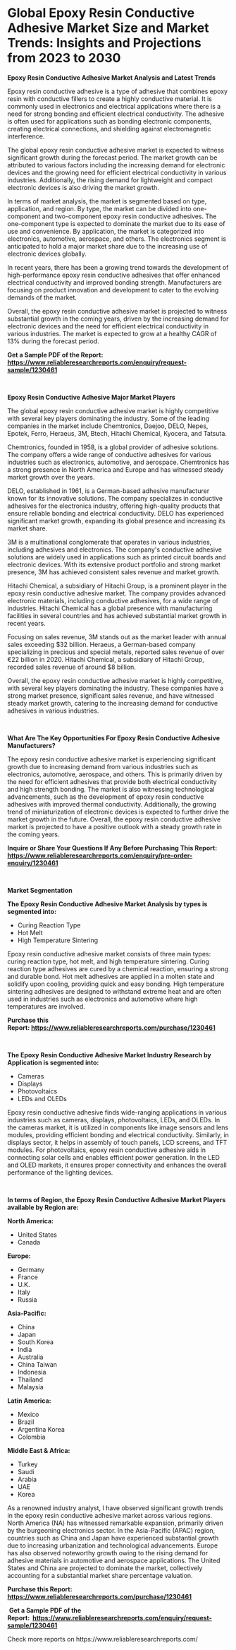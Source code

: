 <p><h1>Global Epoxy Resin Conductive Adhesive Market Size and Market Trends: Insights and Projections from 2023 to 2030</h1></p><p><strong>Epoxy Resin Conductive Adhesive Market Analysis and Latest Trends</strong></p>
<p><p>Epoxy resin conductive adhesive is a type of adhesive that combines epoxy resin with conductive fillers to create a highly conductive material. It is commonly used in electronics and electrical applications where there is a need for strong bonding and efficient electrical conductivity. The adhesive is often used for applications such as bonding electronic components, creating electrical connections, and shielding against electromagnetic interference.</p><p>The global epoxy resin conductive adhesive market is expected to witness significant growth during the forecast period. The market growth can be attributed to various factors including the increasing demand for electronic devices and the growing need for efficient electrical conductivity in various industries. Additionally, the rising demand for lightweight and compact electronic devices is also driving the market growth.</p><p>In terms of market analysis, the market is segmented based on type, application, and region. By type, the market can be divided into one-component and two-component epoxy resin conductive adhesives. The one-component type is expected to dominate the market due to its ease of use and convenience. By application, the market is categorized into electronics, automotive, aerospace, and others. The electronics segment is anticipated to hold a major market share due to the increasing use of electronic devices globally.</p><p>In recent years, there has been a growing trend towards the development of high-performance epoxy resin conductive adhesives that offer enhanced electrical conductivity and improved bonding strength. Manufacturers are focusing on product innovation and development to cater to the evolving demands of the market.</p><p>Overall, the epoxy resin conductive adhesive market is projected to witness substantial growth in the coming years, driven by the increasing demand for electronic devices and the need for efficient electrical conductivity in various industries. The market is expected to grow at a healthy CAGR of 13% during the forecast period.</p></p>
<p><strong>Get a Sample PDF of the Report:&nbsp; <a href="https://www.reliableresearchreports.com/enquiry/request-sample/1230461">https://www.reliableresearchreports.com/enquiry/request-sample/1230461</a></strong></p>
<p>&nbsp;</p>
<p><strong>Epoxy Resin Conductive Adhesive Major Market Players</strong></p>
<p><p>The global epoxy resin conductive adhesive market is highly competitive with several key players dominating the industry. Some of the leading companies in the market include Chemtronics, Daejoo, DELO, Nepes, Epotek, Ferro, Heraeus, 3M, Btech, Hitachi Chemical, Kyocera, and Tatsuta.</p><p>Chemtronics, founded in 1958, is a global provider of adhesive solutions. The company offers a wide range of conductive adhesives for various industries such as electronics, automotive, and aerospace. Chemtronics has a strong presence in North America and Europe and has witnessed steady market growth over the years.</p><p>DELO, established in 1961, is a German-based adhesive manufacturer known for its innovative solutions. The company specializes in conductive adhesives for the electronics industry, offering high-quality products that ensure reliable bonding and electrical conductivity. DELO has experienced significant market growth, expanding its global presence and increasing its market share.</p><p>3M is a multinational conglomerate that operates in various industries, including adhesives and electronics. The company's conductive adhesive solutions are widely used in applications such as printed circuit boards and electronic devices. With its extensive product portfolio and strong market presence, 3M has achieved consistent sales revenue and market growth.</p><p>Hitachi Chemical, a subsidiary of Hitachi Group, is a prominent player in the epoxy resin conductive adhesive market. The company provides advanced electronic materials, including conductive adhesives, for a wide range of industries. Hitachi Chemical has a global presence with manufacturing facilities in several countries and has achieved substantial market growth in recent years.</p><p>Focusing on sales revenue, 3M stands out as the market leader with annual sales exceeding $32 billion. Heraeus, a German-based company specializing in precious and special metals, reported sales revenue of over €22 billion in 2020. Hitachi Chemical, a subsidiary of Hitachi Group, recorded sales revenue of around $8 billion.</p><p>Overall, the epoxy resin conductive adhesive market is highly competitive, with several key players dominating the industry. These companies have a strong market presence, significant sales revenue, and have witnessed steady market growth, catering to the increasing demand for conductive adhesives in various industries.</p></p>
<p>&nbsp;</p>
<p><strong>What Are The Key Opportunities For Epoxy Resin Conductive Adhesive Manufacturers?</strong></p>
<p><p>The epoxy resin conductive adhesive market is experiencing significant growth due to increasing demand from various industries such as electronics, automotive, aerospace, and others. This is primarily driven by the need for efficient adhesives that provide both electrical conductivity and high strength bonding. The market is also witnessing technological advancements, such as the development of epoxy resin conductive adhesives with improved thermal conductivity. Additionally, the growing trend of miniaturization of electronic devices is expected to further drive the market growth in the future. Overall, the epoxy resin conductive adhesive market is projected to have a positive outlook with a steady growth rate in the coming years.</p></p>
<p><strong>Inquire or Share Your Questions If Any Before Purchasing This Report: <a href="https://www.reliableresearchreports.com/enquiry/pre-order-enquiry/1230461">https://www.reliableresearchreports.com/enquiry/pre-order-enquiry/1230461</a></strong></p>
<p>&nbsp;</p>
<p><strong>Market Segmentation</strong></p>
<p><strong>The Epoxy Resin Conductive Adhesive Market Analysis by types is segmented into:</strong></p>
<p><ul><li>Curing Reaction Type</li><li>Hot Melt</li><li>High Temperature Sintering</li></ul></p>
<p><p>Epoxy resin conductive adhesive market consists of three main types: curing reaction type, hot melt, and high temperature sintering. Curing reaction type adhesives are cured by a chemical reaction, ensuring a strong and durable bond. Hot melt adhesives are applied in a molten state and solidify upon cooling, providing quick and easy bonding. High temperature sintering adhesives are designed to withstand extreme heat and are often used in industries such as electronics and automotive where high temperatures are involved.</p></p>
<p><strong>Purchase this Report:&nbsp;<a href="https://www.reliableresearchreports.com/purchase/1230461">https://www.reliableresearchreports.com/purchase/1230461</a></strong></p>
<p>&nbsp;</p>
<p><strong>The Epoxy Resin Conductive Adhesive Market Industry Research by Application is segmented into:</strong></p>
<p><ul><li>Cameras</li><li>Displays</li><li>Photovoltaics</li><li>LEDs and OLEDs</li></ul></p>
<p><p>Epoxy resin conductive adhesive finds wide-ranging applications in various industries such as cameras, displays, photovoltaics, LEDs, and OLEDs. In the cameras market, it is utilized in components like image sensors and lens modules, providing efficient bonding and electrical conductivity. Similarly, in displays sector, it helps in assembly of touch panels, LCD screens, and TFT modules. For photovoltaics, epoxy resin conductive adhesive aids in connecting solar cells and enables efficient power generation. In the LED and OLED markets, it ensures proper connectivity and enhances the overall performance of the lighting devices.</p></p>
<p>&nbsp;</p>
<p><strong>In terms of Region, the Epoxy Resin Conductive Adhesive Market Players available by Region are:</strong></p>
<p>
    <p> <strong> North America: </strong>
        <ul>
            <li>United States</li>
            <li>Canada</li>
        </ul>
        </p> 
    <p> <strong> Europe: </strong>
        <ul>
            <li>Germany</li>
            <li>France</li>
            <li>U.K.</li>
            <li>Italy</li>
            <li>Russia</li>
        </ul>
        </p> 
    <p> <strong> Asia-Pacific: </strong>
        <ul>
            <li>China</li>
            <li>Japan</li>
            <li>South Korea</li>
            <li>India</li>
            <li>Australia</li>
            <li>China Taiwan</li>
            <li>Indonesia</li>
            <li>Thailand</li>
            <li>Malaysia</li>
        </ul>
        </p> 
    <p> <strong> Latin America: </strong>
        <ul>
            <li>Mexico</li>
            <li>Brazil</li>
            <li>Argentina Korea</li>
            <li>Colombia</li>
        </ul>
        </p> 
    <p> <strong> Middle East & Africa: </strong>
        <ul>
            <li>Turkey</li>
            <li>Saudi</li>
            <li>Arabia</li>
            <li>UAE</li>
            <li>Korea</li>
        </ul>
    </p>
    </p>
<p><p>As a renowned industry analyst, I have observed significant growth trends in the epoxy resin conductive adhesive market across various regions. North America (NA) has witnessed remarkable expansion, primarily driven by the burgeoning electronics sector. In the Asia-Pacific (APAC) region, countries such as China and Japan have experienced substantial growth due to increasing urbanization and technological advancements. Europe has also observed noteworthy growth owing to the rising demand for adhesive materials in automotive and aerospace applications. The United States and China are projected to dominate the market, collectively accounting for a substantial market share percentage valuation.</p></p>
<p><strong>Purchase this Report: <a href="https://www.reliableresearchreports.com/purchase/1230461">https://www.reliableresearchreports.com/purchase/1230461</a></strong></p>
<p>&nbsp;<strong>Get a Sample PDF of the Report:&nbsp;&nbsp;<a href="https://www.reliableresearchreports.com/enquiry/request-sample/1230461">https://www.reliableresearchreports.com/enquiry/request-sample/1230461</a></strong></p>
<p><strong></strong></p>
<p>Check more reports on https://www.reliableresearchreports.com/</p>